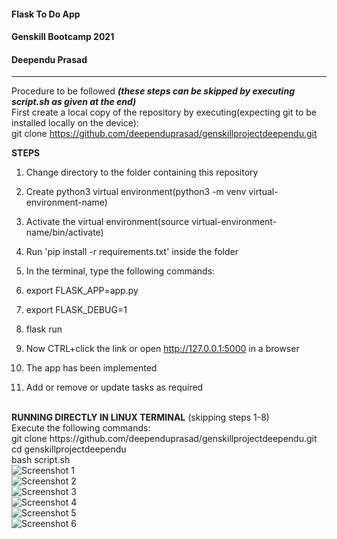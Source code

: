 #### Flask To Do App

#### Genskill Bootcamp 2021 

#### Deependu Prasad

<hr>

Procedure to be followed <b><i>(these steps can be skipped by executing script.sh as given at the end)</b></i>
<br>
First create a local copy of the repository by executing(expecting git to be installed locally on the device):
<br>
git clone https://github.com/deependuprasad/genskillprojectdeependu.git

<b>STEPS</b>

1. Change directory to the folder containing this repository
  
2. Create python3 virtual environment(python3 -m venv virtual-environment-name)

3. Activate the virtual environment(source virtual-environment-name/bin/activate)

4. Run 'pip install -r requirements.txt' inside the folder

5. In the terminal, type the following commands:

6. export FLASK_APP=app.py

7. export FLASK_DEBUG=1

8. flask run

9. Now CTRL+click the link or open http://127.0.0.1:5000 in a browser 

10. The app has been implemented

11. Add or remove or update tasks as required

</hr>
<br>
<b>RUNNING DIRECTLY IN LINUX TERMINAL</b> (skipping steps 1-8)
<br>
Execute the following commands:
<br>
git clone https://github.com/deependuprasad/genskillprojectdeependu.git
<br>
cd genskillprojectdeependu
<br>
bash script.sh
<br>
<img src="https://github.com/deependuprasad/genskillprojectdeependu/blob/main/Screenshots/Screenshot%20from%202021-07-28%2021-37-52.png" alt="Screenshot 1">
<br>
<img src="https://github.com/deependuprasad/genskillprojectdeependu/blob/main/Screenshots/Screenshot%20from%202021-07-28%2021-53-45.png" alt="Screenshot 2">
<br>
<img src="https://github.com/deependuprasad/genskillprojectdeependu/blob/main/Screenshots/Screenshot%20from%202021-07-28%2021-38-54.png" alt="Screenshot 3">
<br>
<img src="https://github.com/deependuprasad/genskillprojectdeependu/blob/main/Screenshots/Screenshot%20from%202021-07-28%2021-47-30.png" alt="Screenshot 4">
<br>
<img src="https://github.com/deependuprasad/genskillprojectdeependu/blob/main/Screenshots/Screenshot%20from%202021-07-28%2021-38-56.png" alt="Screenshot 5">
<br>
<img src="https://github.com/deependuprasad/genskillprojectdeependu/blob/main/Screenshots/Screenshot%20from%202021-07-28%2021-52-55.png" alt="Screenshot 6">
<br>
